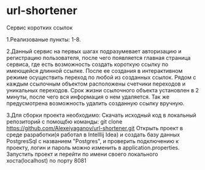 # url-shortener

Сервис коротких ссылок

1.Реализованые пункты: 1-8.

2.Данный сервис на первых шагах подразумевает авторизацию и регистрацию пользователя, после чего появляется главная страница сервиса,
  где есть возможность создать короткую ссылку по имеющейся длинной ссылке. После ее создания в интерактивном режиме осуществить переход
  по любой из созданных ссылок. Рядом с каждым ссылочным объектом расположены счетчики переходов и уникальных переходов. Срок жизни ссылочного
  объекта установлен в 2 минуты, после чего вся информация о нем удаляется. Так же предусмотрена возможность удалить созданную ссылку вручную.

3.Для сборки проекта необходимо:
  Cкачать исходный код в локальный репозиторий с помощбю команды: git clone https://github.com/Alexeiyaganov/url-shortener.git
  Открыть проект в среде разработки(я работал в Intelllij Idea) и создать базу данных PostgresSql c названием "Postgres", и проверить подключению к 
  проекту, логин и пароль можно изменить в application.properties. Запустить проект и перейти по имени своего локального хоста(localhost) по порту 8081
